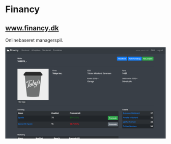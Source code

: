 # Financy
## www.financy.dk
Onlinebaseret managerspil.

![alt text](https://github.com/Tobiasmidskards/Financy/blob/master/screendump.png)

